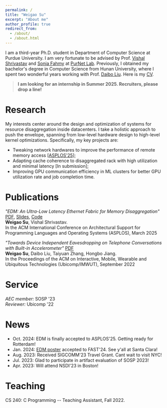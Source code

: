 ```yaml
---
permalink: /
title: "Weigao Su"
excerpt: "About me"
author_profile: true
redirect_from: 
  - /about/
  - /about.html
---
```


I am a third-year Ph.D. student in Department of Computer Science at Purdue University. I am very fortunate to be advised by Prof. [Vishal Shrivastav](https://web.ics.purdue.edu/~vshriva/) and [Sonia Fahmy](https://www.cs.purdue.edu/homes/fahmy/) at [PurNet Lab](https://gitlab.com/purnet-lab/purnet-lab.gitlab.io/-/wikis/home).
Previously, I obtained my bachelor's degree in Computer Science from Hunan University, where I spent two wonderful years working with Prof. [Daibo Liu](https://sites.google.com/site/dbliuuestc/). 
Here is my [CV](https://wegul.github.io/files/weigaoCV-10_2024.pdf).
> **I am looking for an internship in Summer 2025. Recruiters, please drop a line!**
    
<!-- This is my [CV](https://github.com/wegul/wegul/raw/main/files/weigaosu_CV.pdf). -->

<!-- *I will join Purdue University in 2022Fall for Ph.D. study. Boiler Up!!!* -->




Research
======
My interests center around the design and optimization of systems for resource disaggregation inside datacenters. I take a holistic approach to push the envelope, spanning from low-level hardware design to high-level kernel optimizations. Specifically, my key projects are:
- Tweaking network hardwares to improve the performance of remote memory access [[ASPLOS'25](https://dl.acm.org/doi/abs/10.1145/3669940.3707221)];   
- Adapting cache coherence to disaggregated rack with high utilization and minimal latency [In submission];    
- Improving GPU communication efficiency in ML clusters for better GPU utilization rate and job completion time.   


Publications
======
*"EDM: An Ultra-Low Latency Ethernet Fabric for Memory Disaggregation"* [PDF](https://dl.acm.org/doi/abs/10.1145/3669940.3707221), [Slides](https://wegul.github.io/files/EDM-Slides.pdf), [Code](https://github.com/wegul/EDM)   
**Weigao Su**, Vishal Shrivastav.  
In the ACM International Conference on Architectural Support for Programming Languages and Operating Systems (ASPLOS), March 2025

*"Towards Device Independent Eavesdropping on Telephone Conversations with Built-in Accelerometer"*  [PDF](https://dl.acm.org/doi/abs/10.1145/3494969)  
**Weigao Su**, Daibo Liu, Taiyuan Zhang, Hongbo Jiang.  
In the Proceedings of the ACM on Interactive, Mobile, Wearable and Ubiquitous Technologies (Ubicomp/IMWUT), September 2022


Service
=======
*AEC member:* SOSP '23  
*Reviewer:* Ubicomp '22  



News  
======
* Oct. 2024: EDM is finally accepted to ASPLOS'25. Getting ready for Rotterdam!  
* Jan. 2024: [EDM poster](https://wegul.github.io/files/EDM-Poster.pdf)  accepted to FAST'24. See y'all at Santa Clara!
* Aug. 2023: Received SIGCOMM'23 Travel Grant. Cant wait to visit NYC!
* Jul. 2023: Glad to participate in artifact evaluation of SOSP 2023!
* Apr. 2023: Will attend NSDI'23 in Boston!

  
<!--* Mar. 2022: I will join PurdueCS as a Ph.D. student!-->
<!--* Oct. 2021: Vibphone accepted to Ubicomp 2021!   -->

Teaching
=========
CS 240: C Programming -- Teaching Assistant, Fall 2022.

<!-- CS 536: Data Communication And Computer Networkss -- Teaching Assistant, Spring 2023 (Pending). -->

